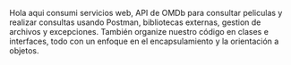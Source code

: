 Hola aqui  consumi servicios web, API de OMDb para consultar peliculas y realizar consultas usando Postman, bibliotecas externas, gestion de archivos y excepciones. También  organize nuestro código en clases e interfaces, todo con un enfoque en el encapsulamiento y la orientación a objetos.

